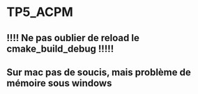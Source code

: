 # TP5_ACPM

## !!!! Ne pas oublier de reload le cmake_build_debug !!!!!
## Sur mac pas de soucis, mais problème de mémoire sous windows